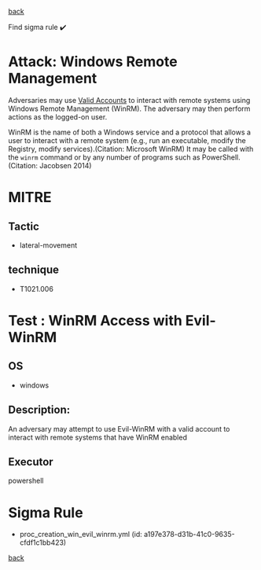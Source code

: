 
[back](../index.md)

Find sigma rule :heavy_check_mark: 

# Attack: Windows Remote Management 

Adversaries may use [Valid Accounts](https://attack.mitre.org/techniques/T1078) to interact with remote systems using Windows Remote Management (WinRM). The adversary may then perform actions as the logged-on user.

WinRM is the name of both a Windows service and a protocol that allows a user to interact with a remote system (e.g., run an executable, modify the Registry, modify services).(Citation: Microsoft WinRM) It may be called with the `winrm` command or by any number of programs such as PowerShell.(Citation: Jacobsen 2014)

# MITRE
## Tactic
  - lateral-movement


## technique
  - T1021.006


# Test : WinRM Access with Evil-WinRM
## OS
  - windows


## Description:
An adversary may attempt to use Evil-WinRM with a valid account to interact with remote systems that have WinRM enabled

## Executor
powershell

# Sigma Rule
 - proc_creation_win_evil_winrm.yml (id: a197e378-d31b-41c0-9635-cfdf1c1bb423)



[back](../index.md)

